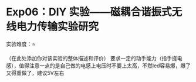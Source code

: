 # Exp06：DIY 实验——磁耦合谐振式无线电力传输实验研究

实验难度：⭐

（在此处添加你对该实验的整体描述和评价）
要求一定的动手能力（指手搓电感），值得注意一点的是自己做的电感上电压时不要上太高，不然led容易爆，爆了又得重做了，建议5V左右
